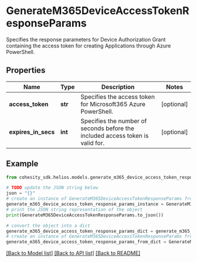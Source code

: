 # GenerateM365DeviceAccessTokenResponseParams

Specifies the response parameters for Device Authorization Grant containing the access token for creating Applications through Azure PowerShell.

## Properties

Name | Type | Description | Notes
------------ | ------------- | ------------- | -------------
**access_token** | **str** | Specifies the access token for Microsoft365 Azure PowerShell. | [optional] 
**expires_in_secs** | **int** | Specifies the number of seconds before the included access token is valid for. | [optional] 

## Example

```python
from cohesity_sdk.helios.models.generate_m365_device_access_token_response_params import GenerateM365DeviceAccessTokenResponseParams

# TODO update the JSON string below
json = "{}"
# create an instance of GenerateM365DeviceAccessTokenResponseParams from a JSON string
generate_m365_device_access_token_response_params_instance = GenerateM365DeviceAccessTokenResponseParams.from_json(json)
# print the JSON string representation of the object
print(GenerateM365DeviceAccessTokenResponseParams.to_json())

# convert the object into a dict
generate_m365_device_access_token_response_params_dict = generate_m365_device_access_token_response_params_instance.to_dict()
# create an instance of GenerateM365DeviceAccessTokenResponseParams from a dict
generate_m365_device_access_token_response_params_from_dict = GenerateM365DeviceAccessTokenResponseParams.from_dict(generate_m365_device_access_token_response_params_dict)
```
[[Back to Model list]](../README.md#documentation-for-models) [[Back to API list]](../README.md#documentation-for-api-endpoints) [[Back to README]](../README.md)


